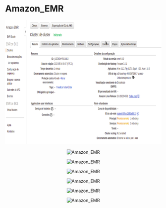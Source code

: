# Amazon_EMR



<p align="center">
  <img src="https://github.com/villani31/Amazon_EMR/blob/main/imagens/painel_cluster.png?w=740" alt="Amazon_EMR"height=400px >
</p>

<p align="center">
  <img src="https://github.com/villani31/Amazon_EMR/tree/main/imagens/painel_cluster_01.jpg?w=740" alt="Amazon_EMR"height=400px >
</p>

<p align="center">
  <img src="https://github.com/villani31/Amazon_EMR/tree/main/imagens/spark_03.jpg?w=740" alt="Amazon_EMR"height=400px >
</p>

<p align="center">
  <img src="https://github.com/villani31/Amazon_EMR/tree/main/imagens/spark_04.jpg?w=740" alt="Amazon_EMR"height=400px >
</p>

<p align="center">
  <img src="https://github.com/villani31/Amazon_EMR/tree/main/imagens/spark_05.jpg?w=740" alt="Amazon_EMR"height=400px >
</p>

<p align="center">
  <img src="https://github.com/villani31/Amazon_EMR/tree/main/imagens/spark_06.jpg?w=740" alt="Amazon_EMR"height=400px >
</p>

<p align="center">
  <img src="https://github.com/villani31/Amazon_EMR/tree/main/imagens/spark_01.jpg?w=740" alt="Amazon_EMR"height=400px >
</p>
